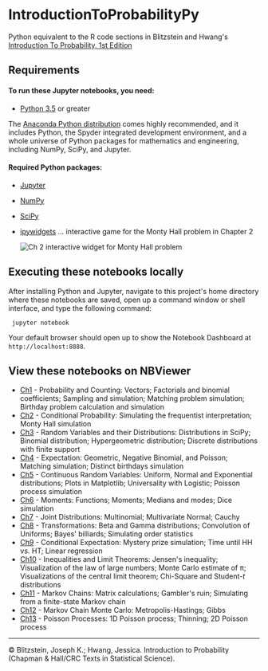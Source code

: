 # IntroductionToProbabilityPy

Python equivalent to the R code sections in Blitzstein and Hwang's [Introduction To Probability, 1st Edition](https://www.crcpress.com/Introduction-to-Probability/Blitzstein-Hwang/p/book/9781466575578)

## Requirements

#### To run these Jupyter notebooks, you need:

* [Python 3.5](https://www.python.org/downloads/release/python-350/) or greater

The [Anaconda Python distribution](https://www.anaconda.com/download/) comes highly recommended, and it includes Python, the Spyder integrated development environment, and a whole universe of Python packages for mathematics and engineering, including NumPy, SciPy, and Jupyter. 

#### Required Python packages:

* [Jupyter](https://jupyter-notebook.readthedocs.io/en/stable/) 
* [NumPy](https://www.scipy.org/scipylib/download.html)
* [SciPy](https://scipy.org/install.html)
* [ipywidgets](https://ipywidgets.readthedocs.io/en/stable/) ... interactive game for the Monty Hall problem in Chapter 2
  
  ![Ch 2 interactive widget for Monty Hall problem](https://github.com/buruzaemon/IntroductionToProbabilityPy/blob/master/images/monty_widget.png)


## Executing these notebooks locally
After installing Python and Jupyter, navigate to this project's home directory where these notebooks are saved, open up a command window or shell interface, and type the following command:

     jupyter notebook

Your default browser should open up to show the Notebook Dashboard at `http://localhost:8888`.



## View these notebooks on NBViewer

* [Ch1](http://bit.ly/2zSHKBP) - Probability and Counting: Vectors; Factorials and binomial coefficients; Sampling and simulation; Matching problem simulation; Birthday problem calculation and simulation
* [Ch2](http://bit.ly/2pTq8QG) - Conditional Probability: Simulating the frequentist interpretation; Monty Hall simulation
* [Ch3](http://bit.ly/2pYpXU7) - Random Variables and their Distributions: Distributions in SciPy; Binomial distribution; Hypergeometric distribution; Discrete distributions with finite support 
* [Ch4](http://bit.ly/2yFDNzu) - Expectation: Geometric, Negative Binomial, and Poisson; Matching simulation; Distinct birthdays simulation
* [Ch5](http://bit.ly/2qWXlLp) - Continuous Random Variables: Uniform, Normal and Exponential distributions; Plots in Matplotlib; Universality with Logistic; Poisson process simulation 
* [Ch6](http://bit.ly/2zVZQT0) - Moments: Functions; Moments; Medians and modes; Dice simulation
* [Ch7](http://bit.ly/2zYpG9f) - Joint Distributions: Multinomial; Multivariate Normal; Cauchy
* [Ch8](http://bit.ly/2Eu3rvp) - Transformations: Beta and Gamma distributions; Convolution of Uniforms; Bayes' billiards; Simulating order statistics
* [Ch9](http://bit.ly/2LgIHIg) - Conditional Expectation: Mystery prize simulation; Time until HH vs. HT; Linear regression 
* [Ch10](http://bit.ly/2Ghzz7x) - Inequalities and Limit Theorems: Jensen's inequality; Visualization of the law of large numbers; Monte Carlo estimate of &pi;; Visualizations of the central limit theorem; Chi-Square and Student-<i>t</i> distributions
* [Ch11](http://bit.ly/2EBtiSz) - Markov Chains: Matrix calculations; Gambler's ruin; Simulating from a finite-state Markov chain 
* [Ch12](http://bit.ly/2LmpPYk) - Markov Chain Monte Carlo: Metropolis-Hastings; Gibbs
* [Ch13](http://bit.ly/2S7t1tr) - Poisson Processes: 1D Poisson process; Thinning; 2D Poisson process 

----
&copy; Blitzstein, Joseph K.; Hwang, Jessica. Introduction to Probability (Chapman & Hall/CRC Texts in Statistical Science).
